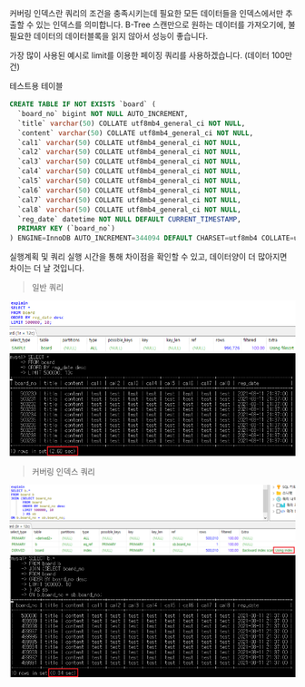 커버링 인덱스란 쿼리의 조건을 충족시키는데 필요한 모든 데이터들을 인덱스에서만 추출할 수 있는 인덱스를 의미합니다.
B-Tree 스캔만으로 원하는 데이터를 가져오기에, 불필요한 데이터의 데이터블록을 읽지 않아서 성능이 좋습니다.
<br/>

가장 많이 사용된 예시로 limit를 이용한 페이징 쿼리를 사용하겠습니다. (데이터 100만건) <br/>

테스트용 테이블
~~~sql
CREATE TABLE IF NOT EXISTS `board` (
  `board_no` bigint NOT NULL AUTO_INCREMENT,
  `title` varchar(50) COLLATE utf8mb4_general_ci NOT NULL,
  `content` varchar(50) COLLATE utf8mb4_general_ci NOT NULL,
  `cal1` varchar(50) COLLATE utf8mb4_general_ci NOT NULL,
  `cal2` varchar(50) COLLATE utf8mb4_general_ci NOT NULL,
  `cal3` varchar(50) COLLATE utf8mb4_general_ci NOT NULL,
  `cal4` varchar(50) COLLATE utf8mb4_general_ci NOT NULL,
  `cal5` varchar(50) COLLATE utf8mb4_general_ci NOT NULL,
  `cal6` varchar(50) COLLATE utf8mb4_general_ci NOT NULL,
  `cal7` varchar(50) COLLATE utf8mb4_general_ci NOT NULL,
  `cal8` varchar(50) COLLATE utf8mb4_general_ci NOT NULL,
  `reg_date` datetime NOT NULL DEFAULT CURRENT_TIMESTAMP,
  PRIMARY KEY (`board_no`)
) ENGINE=InnoDB AUTO_INCREMENT=344094 DEFAULT CHARSET=utf8mb4 COLLATE=utf8mb4_general_ci;
~~~

실행계획 및 쿼리 실행 시간을 통해 차이점을 확인할 수 있고, 데이터양이 더 많아지면 차이는 더 날 것입니다.

> 일반 쿼리
<img src="../img/20210811_1.png"/>
<img src="../img/20210811_3.png"/>

> 커버링 인덱스 쿼리
<img src="../img/20210811_2.png"/>
<img src="../img/20210811_5.png"/>
